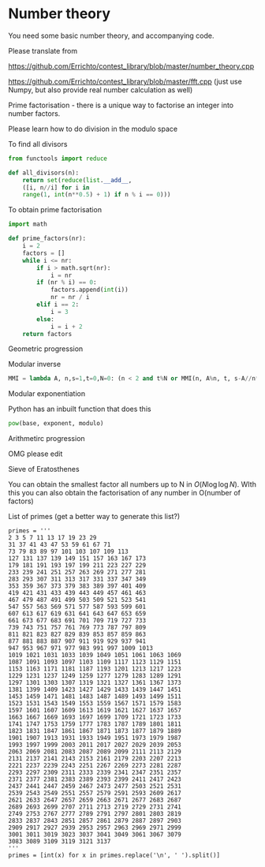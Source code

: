 # Number theory

You need some basic number theory, and accompanying code.



Please translate from 

https://github.com/Errichto/contest_library/blob/master/number_theory.cpp

https://github.com/Errichto/contest_library/blob/master/fft.cpp (just use Numpy, but also provide real number calculation as well)

Prime factorisation - there is a unique way to factorise an integer into number factors.



Please learn how to do division in the modulo space



To find all divisors

```python
from functools import reduce

def all_divisors(n):
    return set(reduce(list.__add__, 
    ([i, n//i] for i in 
    range(1, int(n**0.5) + 1) if n % i == 0)))
```



To obtain prime factorisation

```python
import math

def prime_factors(nr):
    i = 2
    factors = []
    while i <= nr:
        if i > math.sqrt(nr):
            i = nr
        if (nr % i) == 0:
            factors.append(int(i))
            nr = nr / i
        elif i == 2:
            i = 3
        else:
            i = i + 2
    return factors
```



Geometric progression



Modular inverse

```python
MMI = lambda A, n,s=1,t=0,N=0: (n < 2 and t%N or MMI(n, A%n, t, s-A//n*t, N or n),-1)[n<1]

```



Modular exponentiation

Python has an inbuilt function that does this

```python
pow(base, exponent, modulo)
```





Arithmetirc progression

OMG please edit



Sieve of Eratosthenes

You can obtain the smallest factor all numbers up to N in $O(N \log \log N)$. WIth this you can also obtain the factorisation of any number in O(number of factors)





List of primes (get a better way to generate this list?)



```
primes = ''' 
2 3 5 7 11 13 17 19 23 29 
31 37 41 43 47 53 59 61 67 71 
73 79 83 89 97 101 103 107 109 113 
127 131 137 139 149 151 157 163 167 173 
179 181 191 193 197 199 211 223 227 229 
233 239 241 251 257 263 269 271 277 281 
283 293 307 311 313 317 331 337 347 349 
353 359 367 373 379 383 389 397 401 409 
419 421 431 433 439 443 449 457 461 463 
467 479 487 491 499 503 509 521 523 541 
547 557 563 569 571 577 587 593 599 601 
607 613 617 619 631 641 643 647 653 659 
661 673 677 683 691 701 709 719 727 733 
739 743 751 757 761 769 773 787 797 809 
811 821 823 827 829 839 853 857 859 863 
877 881 883 887 907 911 919 929 937 941 
947 953 967 971 977 983 991 997 1009 1013 
1019 1021 1031 1033 1039 1049 1051 1061 1063 1069 
1087 1091 1093 1097 1103 1109 1117 1123 1129 1151 
1153 1163 1171 1181 1187 1193 1201 1213 1217 1223 
1229 1231 1237 1249 1259 1277 1279 1283 1289 1291 
1297 1301 1303 1307 1319 1321 1327 1361 1367 1373 
1381 1399 1409 1423 1427 1429 1433 1439 1447 1451 
1453 1459 1471 1481 1483 1487 1489 1493 1499 1511 
1523 1531 1543 1549 1553 1559 1567 1571 1579 1583 
1597 1601 1607 1609 1613 1619 1621 1627 1637 1657 
1663 1667 1669 1693 1697 1699 1709 1721 1723 1733 
1741 1747 1753 1759 1777 1783 1787 1789 1801 1811 
1823 1831 1847 1861 1867 1871 1873 1877 1879 1889 
1901 1907 1913 1931 1933 1949 1951 1973 1979 1987 
1993 1997 1999 2003 2011 2017 2027 2029 2039 2053 
2063 2069 2081 2083 2087 2089 2099 2111 2113 2129 
2131 2137 2141 2143 2153 2161 2179 2203 2207 2213 
2221 2237 2239 2243 2251 2267 2269 2273 2281 2287 
2293 2297 2309 2311 2333 2339 2341 2347 2351 2357 
2371 2377 2381 2383 2389 2393 2399 2411 2417 2423 
2437 2441 2447 2459 2467 2473 2477 2503 2521 2531 
2539 2543 2549 2551 2557 2579 2591 2593 2609 2617 
2621 2633 2647 2657 2659 2663 2671 2677 2683 2687 
2689 2693 2699 2707 2711 2713 2719 2729 2731 2741 
2749 2753 2767 2777 2789 2791 2797 2801 2803 2819 
2833 2837 2843 2851 2857 2861 2879 2887 2897 2903 
2909 2917 2927 2939 2953 2957 2963 2969 2971 2999 
3001 3011 3019 3023 3037 3041 3049 3061 3067 3079 
3083 3089 3109 3119 3121 3137
'''
primes = [int(x) for x in primes.replace('\n', ' ').split()]
```

